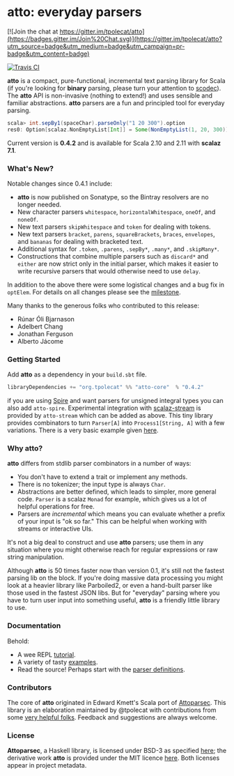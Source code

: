 # atto: everyday parsers

[![Join the chat at https://gitter.im/tpolecat/atto](https://badges.gitter.im/Join%20Chat.svg)](https://gitter.im/tpolecat/atto?utm_source=badge&utm_medium=badge&utm_campaign=pr-badge&utm_content=badge)

[![Travis CI](https://travis-ci.org/tpolecat/atto.svg?branch=master)](https://travis-ci.org/tpolecat/atto)

**atto** is a compact, pure-functional, incremental text parsing library for Scala (if you're looking for **binary** parsing, please turn your attention to [scodec](https://github.com/scodec/scodec)). The **atto** API is non-invasive (nothing to extend!) and uses sensible and familiar abstractions. **atto** parsers are a fun and principled tool for everyday parsing.

```scala
scala> int.sepBy1(spaceChar).parseOnly("1 20 300").option
res0: Option[scalaz.NonEmptyList[Int]] = Some(NonEmptyList(1, 20, 300))
```

Current version is **0.4.2** and is available for Scala 2.10 and 2.11 with **scalaz 7.1**.

### What's New?

Notable changes since 0.4.1 include:

- **atto** is now published on Sonatype, so the Bintray resolvers are no longer needed.
- New character parsers `whitespace`, `horizontalWhitespace`, `oneOf`, and `noneOf`.
- New text parsers `skipWhitespace` and `token` for dealing with tokens.
- New text parsers `bracket`, `parens`, `squareBrackets`, `braces`, `envelopes`, and `bananas` for dealing with bracketed text.
- Additional syntax for `.token`, `.parens`, `.sepBy*`, `.many*`, and `.skipMany*`.
- Constructions that combine multiple parsers such as `discard*` and `either` are now strict only in the initial parser, which makes it easier to write recursive parsers that would otherwise need to use `delay`.

In addition to the above there were some logistical changes and a bug fix in `optElem`. For details on all changes please see the [milestone](https://github.com/tpolecat/atto/issues?q=milestone%3A0.4.2+is%3Aclosed).

Many thanks to the generous folks who contributed to this release:

- Rúnar Óli Bjarnason
- Adelbert Chang
- Jonathan Ferguson
- Alberto Jácome

### Getting Started

Add **atto** as a dependency in your `build.sbt` file.

```scala
libraryDependencies += "org.tpolecat" %% "atto-core"  % "0.4.2"
```

if you are using [Spire](https://github.com/non/spire) and want parsers for unsigned integral types you can also add `atto-spire`. Experimental integration with [scalaz-stream](https://github.com/scalaz/scalaz-stream) is provided by `atto-stream` which can be added as above. This tiny library provides combinators to turn `Parser[A]` into `Process1[String, A]` with a few variations. There is a very basic example given [here](https://github.com/tpolecat/atto/blob/master/example/src/main/scala/atto/example/StreamExample.scala). 


### Why atto?

**atto** differs from stdlib parser combinators in a number of ways:

- You don't have to extend a trait or implement any methods.
- There is no tokenizer; the input type is always `Char`.
- Abstractions are better defined, which leads to simpler, more general code. `Parser` is a scalaz `Monad` for example, which gives us a lot of helpful operations for free.
- Parsers are *incremental* which means you can evaluate whether a prefix of your input is "ok so far." This can be helpful when working with streams or interactive UIs.

It's not a big deal to construct and use **atto** parsers; use them in any situation where you might otherwise reach for regular expressions or raw string manipulation.

Although **atto** is 50 times faster now than version 0.1, it's still not the fastest parsing lib on the block. If you're doing massive data processing you might look at a heavier library like Parboiled2, or even a hand-built parser like those used in the fastest JSON libs. But for "everyday" parsing where you have to turn user input into something useful, **atto** is a friendly little library to use.

### Documentation

Behold:

- A wee REPL [tutorial](http://tpolecat.github.io/2014/04/13/atto-tutorial.html).
- A variety of tasty [examples](https://github.com/tpolecat/atto/tree/master/example/src/main/scala/atto/example).
- Read the source! Perhaps start with the [parser definitions](https://github.com/tpolecat/atto/tree/master/core/src/main/scala/atto/parser).

### Contributors

The core of **atto** originated in Edward Kmett's Scala port of [Attoparsec](https://github.com/bos/attoparsec). This library is an elaboration maintained by @tpolecat with contributions from some [very helpful folks](https://github.com/tpolecat/atto/graphs/contributors). Feedback and suggestions are always welcome.

### License

**Attoparsec**, a Haskell library, is licensed under BSD-3 as specified [here](https://github.com/bos/attoparsec); the derivative work **atto** is provided under the MIT licence [here](LICENSE). Both licenses appear in project metadata.

